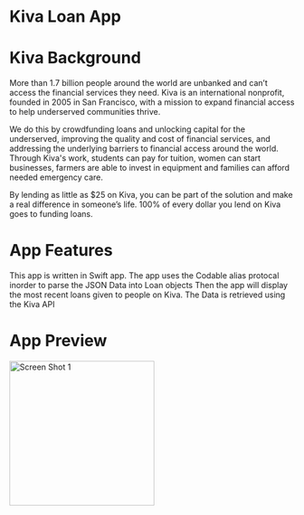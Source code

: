 # Kiva Loan App

# Kiva Background
More than 1.7 billion people around the world are unbanked and can’t access the financial services they need. Kiva is an international nonprofit, founded in 2005 in San Francisco, with a mission to expand financial access to help underserved communities thrive.

We do this by crowdfunding loans and unlocking capital for the underserved, improving the quality and cost of financial services, and addressing the underlying barriers to financial access around the world. Through Kiva's work, students can pay for tuition, women can start businesses, farmers are able to invest in equipment and families can afford needed emergency care.

By lending as little as $25 on Kiva, you can be part of the solution and make a real difference in someone’s life. 
100% of every dollar you lend on Kiva goes to funding loans.

# App Features
This app is written in Swift app. The app uses the Codable alias protocal inorder to parse the JSON Data into Loan objects
Then the app will display the most recent loans given to people on Kiva.
The Data is retrieved using the Kiva API

# App Preview
<img align="left" alt="Screen Shot 1" width="256px" src="https://user-images.githubusercontent.com/55524257/100770116-87cd9000-33c2-11eb-9d55-a5df8a190a0a.png" />

